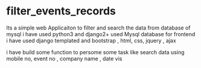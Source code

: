 # filter_events_records
Its a simple web Applicaiton to filter and search the data from database of mysql 
i have used python3 and django2+
used Mysql database
for frontend  i have used django templated and bootstrap , html, css, jquery , ajax

i have build some function to persome some task like search data using mobile no, event no , company name , date vis 


